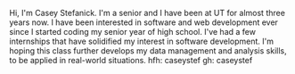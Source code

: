 Hi, I'm Casey Stefanick. I'm a senior and I have been at UT for almost three years now. I have been interested in software and web development
ever since I started coding my senior year of high school. I've had a few internships that have solidified my interest in software development. 
I'm hoping this class further develops my data management and analysis skills, to be applied in real-world situations. 
hfh: caseystef
gh: caseystef

